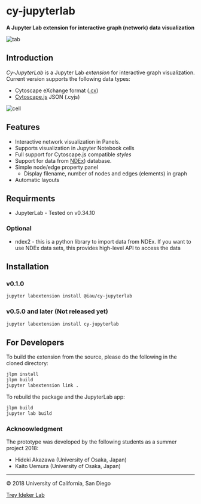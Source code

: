 # cy-jupyterlab

**A Jupyter Lab extension for interactive graph (network) data visualization**


![tab](https://github.com/idekerlab/cy-jupyterlab/blob/images/screenshot-01.png)  

## Introduction

*Cy-JupyterLab* is a Jupyter Lab *extension* for interactive graph visualization. Current version supports the following data types: 

* Cytoscape eXchange format ([.cx](http://www.home.ndexbio.org/data-model/))
* [Cytoscape.js](http://js.cytoscape.org/) JSON (.cyjs)

![cell](https://github.com/idekerlab/cy-jupyterlab/blob/images/screenshot-02.png)

## Features

* Interactive network visualization in Panels.
* Supports visualization in Jupyter Notebook cells
* Full support for Cytoscape.js compatible *styles*
* Support for data from [NDEx](http://www.ndexbio.org/)) database.
* Simple node/edge property panel
  * Display filename, number of nodes and edges (elements) in graph
* Automatic layouts

## Requirments

* JupyterLab - Tested on v0.34.10

### Optional

* ndex2 - this is a python library to import data from NDEx.  If you want to use NDEx data sets, this provides high-level API to access the data

## Installation

### v0.1.0

```bash
jupyter labextension install @iau/cy-jupyterlab
```

### v0.5.0 and later (Not released yet)

```bash
jupyter labextension install cy-jupyterlab
```

## For Developers

To build the extension from the source, please do the following in the cloned directory:

```bash
jlpm install
jlpm build
jupyter labextension link .
```

To rebuild the package and the JupyterLab app:

```bash
jlpm build
jupyter lab build
```

### Acknoowledgment

The prototype was developed by the following students as a summer project 2018:

* Hideki Akazawa (University of Osaka, Japan)
* Kaito Uemura (University of Osaka, Japan)

----
&copy; 2018 University of California, San Diego

[Trey Ideker Lab](https://medschool.ucsd.edu/som/medicine/research/labs/ideker/Pages/default.aspx)
